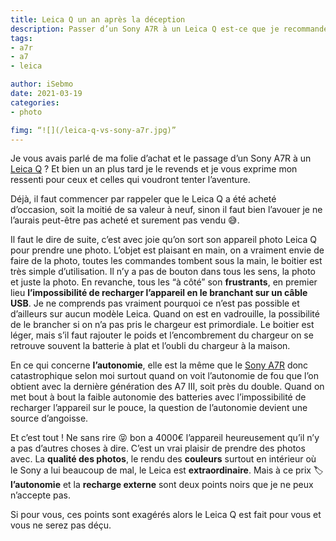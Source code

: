 ```yaml
---
title: Leica Q un an après la déception
description: Passer d’un Sony A7R à un Leica Q est-ce que je recommande la transition ? Non et je vous explique ce qu’il manque à Leica selon moi. 
tags:
- a7r
- a7
- leica

author: iSebmo
date: 2021-03-19
categories:
- photo

fimg: “![](/leica-q-vs-sony-a7r.jpg)”
---
```


Je vous avais parlé de ma folie d’achat et le passage d’un Sony A7R à un [Leica Q](https://tfada.fr/passage-dun-a7r-à-un-leica-q/) ? Et bien un an plus tard je le revends et je vous exprime mon ressenti pour ceux et celles qui voudront tenter l’aventure. 

Déjà, il faut commencer par rappeler que le Leica Q a été acheté d’occasion, soit la moitié de sa valeur à neuf, sinon il faut bien l’avouer je ne l’aurais peut-être pas acheté et surement pas vendu 😅.

Il faut le dire de suite, c’est avec joie qu’on sort son appareil photo Leica Q pour prendre une photo. L’objet est plaisant en main, on a vraiment envie de faire de la photo, toutes les commandes tombent sous la main, le boitier est très simple d’utilisation. Il n’y a pas de bouton dans tous les sens, la photo et juste la photo. 
En revanche, tous les “à côté” son **frustrants**, en premier lieu **l’impossibilité de recharger l’appareil en le branchant sur un câble USB**. Je ne comprends pas vraiment pourquoi ce n’est pas possible et d’ailleurs sur aucun modèle Leica. Quand on est en vadrouille, la possibilité de le brancher si on n’a pas pris le chargeur est primordiale. Le boitier est léger, mais s’il faut rajouter le poids et l’encombrement du chargeur on se retrouve souvent la batterie à plat et l’oubli du chargeur à la maison. 

En ce qui concerne **l’autonomie**, elle est la même que le [Sony A7R](https://tfada.fr/le-sony-a7r-1-an-apr%C3%A8s/) donc catastrophique selon moi surtout quand on voit l’autonomie de fou que l’on obtient avec la dernière génération des A7 III, soit près du double. 
Quand on met bout à bout la faible autonomie des batteries avec l’impossibilité de recharger l’appareil sur le pouce, la question de l’autonomie devient une source d’angoisse. 

Et c’est tout ! Ne sans rire 😝 bon a 4000€ l’appareil heureusement qu’il n’y a pas d’autres choses à dire. C’est un vrai plaisir de prendre des photos avec. La **qualité des photos**, le rendu des **couleurs** surtout en intérieur où le Sony a lui beaucoup de mal, le Leica est **extraordinaire**. Mais à ce prix 🏷 **l’autonomie** et la **recharge externe** sont deux points noirs que je ne peux n’accepte pas. 

Si pour vous, ces points sont exagérés alors le Leica Q est fait pour vous et vous ne serez pas déçu. 